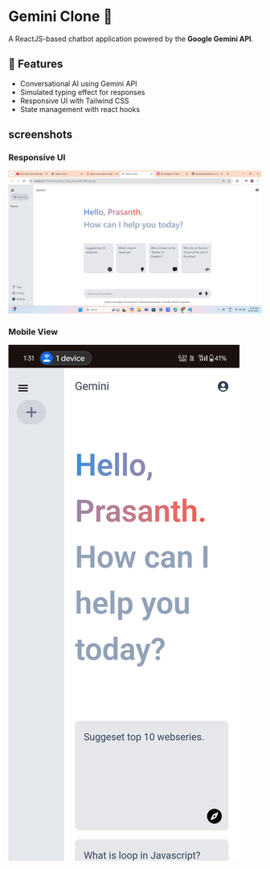 # Gemini Clone 🚀

A ReactJS-based chatbot application powered by the **Google Gemini API**.

## 🚀 Features
- Conversational AI using Gemini API
- Simulated typing effect for responses
- Responsive UI with Tailwind CSS
- State management with react hooks 

## screenshots

### Responsive UI
![Lap view](public/s1.png)

### Mobile View
![mobile view](public/s2.jpg)
